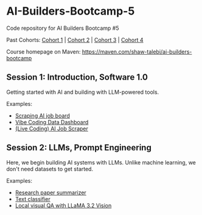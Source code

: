 # AI-Builders-Bootcamp-5
Code repository for AI Builders Bootcamp #5

Past Cohorts: [Cohort 1](https://github.com/ShawhinT/AI-Builders-Bootcamp-1) | [Cohort 2](https://github.com/ShawhinT/AI-Builders-Bootcamp-2) | [Cohort 3](https://github.com/ShawhinT/AI-Builders-Bootcamp-3) | [Cohort 4](https://github.com/ShawhinT/AI-Builders-Bootcamp-4)

Course homepage on Maven: https://maven.com/shaw-talebi/ai-builders-bootcamp

## Session 1: Introduction, Software 1.0
Getting started with AI and building with LLM-powered tools.

Examples:
- [Scraping AI job board](https://github.com/ShawhinT/AI-Builders-Bootcamp-5/blob/main/session-1/example_1-scrape_job_board.ipynb)
- [Vibe Coding Data Dashboard](https://github.com/ShawhinT/AI-Builders-Bootcamp-5/blob/main/session-1/example_2-job_dashboard_vibed.py)
- [(Live Coding) AI Job Scraper](https://github.com/ShawhinT/AI-Builders-Bootcamp-5/blob/main/session-1/live_example_1-job_board_scraper.ipynb)

## Session 2: LLMs, Prompt Engineering
Here, we begin building AI systems with LLMs. Unlike machine learning, we don't need datasets to get started.

Examples:
- [Research paper summarizer](https://github.com/ShawhinT/AI-Builders-Bootcamp-5/blob/main/session-2/example_1-paper_summarizer.ipynb)
- [Text classifier](https://github.com/ShawhinT/AI-Builders-Bootcamp-5/blob/main/session-2/example_2-text-classifier.ipynb)
- [Local visual QA with LLaMA 3.2 Vision](https://github.com/ShawhinT/AI-Builders-Bootcamp-5/blob/main/session-2/example_3-local_visual_QA.ipynb)
